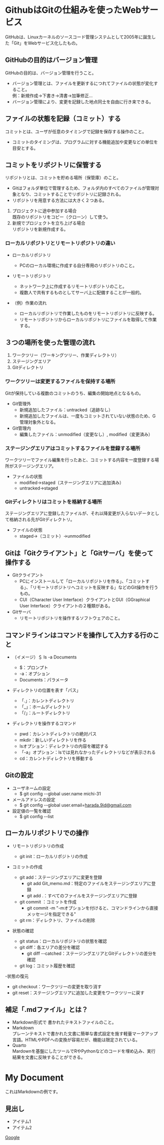 # GithubはGitの仕組みを使ったWebサービス
GitHubは、Linuxカーネルのソースコード管理システムとして2005年に誕生した「Git」をWebサービス化したもの。

## GitHubの目的はバージョン管理
GitHubの目的は、バージョン管理を行うこと。

- バージョン管理とは、ファイルを更新するにつれてファイルの状態が変化すること。  
  例：新規作成→下書き→清書→加筆修正…
- バージョン管理により、変更を記録した地点同士を自由に行き来できる。

## ファイルの状態を記録（コミット）する
コミットとは、ユーザが任意のタイミングで記録を保存する操作のこと。

- コミットのタイミングは、プログラムに対する機能追加や変更などの単位を目安とする。

## コミットをリポジトリに保管する
リポジトリとは、コミットを貯める場所（保管庫）のこと。

- Gitはフォルダ単位で管理するため、フォルダ内のすべてのファイルが管理対象となり、コミットすることでリポジトリに記録される。
- リポジトリを用意する方法には大きく２つある。
1. プロジェクトに途中参加する場合  
   既存のリポジトリをコピー（クローン）して使う。
2. 新規でプロジェクトを立ち上げる場合  
   リポジトリを新規作成する。

### ローカルリポジトリとリモートリポジトリの違い
- ローカルリポジトリ
  - PCのローカル環境に作成する自分専用のリポジトリのこと。
  
- リモートリポジトリ
  - ネットワーク上に作成するリモートリポジトリのこと。
  - 複数人で共有するものとしてサーバ上に配備することが一般的。
  
- （例）作業の流れ
  - ローカルリポジトリで作業したものをリモートリポジトリに反映する。
  - リモートリポジトリからローカルリポジトリにファイルを取得して作業する。

## ３つの場所を使った管理の流れ
1. ワークツリー（ワーキングツリー、作業ディレクトリ）
2. ステージングエリア
3. Gitディレクトリ

### ワークツリーは変更するファイルを保持する場所
Gitが保持している複数のコミットのうち、編集の開始地点となるもの。

- Git管理外
  - 新規追加したファイル：untracked（追跡なし）  
  - 新規追加したファイルは、一度もコミットされていない状態のため、G管理対象外となる。 
- Git管理内
  - 編集したファイル：unmodified（変更なし）,  modified（変更済み）
  
### ステージングエリアはコミットするファイルを登録する場所
ワークツリーでファイル編集を行ったあと、コミットする内容を一度登録する場所がステージングエリア。

- ファイルの状態 
  - modified→staged（ステージングエリアに追加済み）
  - untracked→staged
  
### Gitディレクトリはコミットを格納する場所
ステージングエリアに登録したファイルが、それ以降変更が入らないデータとして格納される先がGitディレクトリ。

- ファイルの状態
  - staged→（コミット）→unmodified

## Gitは「Gitクライアント」と「Gitサーバ」を使って操作する
- Gitクライアント
  - PCにインストールして「ローカルリポジトリを作る」、「コミットする」、「リモートリポジトリへコミットを反映する」などのGit操作を行うもの。
  - CUI（Character User Interface）クライアントとGUI（GGraphical User Interface）クライアントの２種類がある。
- Gitサーバ
  - リモートリポジトリを操作するソフトウェアのこと。

## コマンドラインはコマンドを操作して入力する行のこと
- （イメージ）＄ ls -a Documents  
  - $：プロンプト
  - -a：オプション
  - Documents：パラメータ
- ディレクトリの位置を表す「パス」
  - 「.」：カレントディレクトリ
  - 「_」：ホームディレクトリ
  - 「/」：ルートディレクトリ
 
- ディレクトリを操作するコマンド
  - pwd：カレントディレクトリの絶対パス
  - mkdir：新しいディレクトリを作る
  - lsオプション：ディレクトリの内容を確認する
  - 「-a」オプション：lsでは見れなかったディレクトリなどが表示される
  - cd：カレントディレクトリを移動する
  
## Gitの設定
- ユーザネームの設定
  - $ git config --global user.name michi-31
- メールアドレスの設定
  - $ git config --global user.email=harada.9id@gmail.com
- 設定値の一覧を確認
  - $ git config --list 

## ローカルリポジトリでの操作

- リモートリポジトリの作成
  - git init：ローカルリポジトリの作成

- コミットの作成
  - git add：ステージングエリアに変更を登録
    - git add Git_memo.md：特定のファイルをステージングエリアに登録
    - git add .：すべてのファイルをステージングエリアに登録
  - git commit ：コミットを作成
    - git commit -m "-mオプションを付けると、コマンドラインから直接メッセージを指定できる"
  - git rm：ディレクトリ、ファイルの削除


- 状態の確認 
  - git status：ローカルリポジトリの状態を確認
  - git diff：各エリアの差分を確認
    - git diff --catched：ステージングエリアとGitディレクトリの差分を確認 
  - git log：コミット履歴を確認

-状態の復元 
  - git checkout：ワークツリーの変更を取り消す
  - git reset：ステージングエリアに追加した変更をワークツリーに戻す


## 補足「.mdファイル」とは？
  - Markdown形式で 書かれたテキストファイルのこと。
  - Markdown  
  プレーンテキストで書かれた文書に簡単な書式設定を施す軽量マークアップ言語。HTMLやPDFへの変換が容易だが、機能は限定されている。
 - Quarto  
  Mardownを基盤にしたツールでRやPythonなどのコードを埋め込み、実行結果を文書に反映することができる。


# My Document

これはMarkdownの例です。

## 見出し

- アイテム1
- アイテム2

[Google](https://www.google.com)
